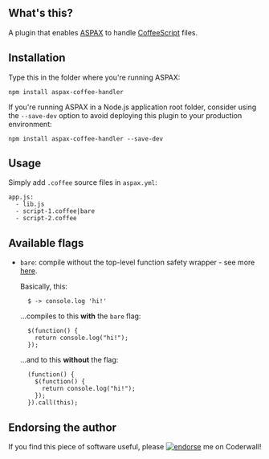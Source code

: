 ## What's this?
A plugin that enables [ASPAX](http://aspax.github.io) to handle [CoffeeScript](http://coffeescript.org) files.

## Installation
Type this in the folder where you're running ASPAX:

    npm install aspax-coffee-handler

If you're running ASPAX in a Node.js application root folder, consider using the `--save-dev` option to avoid deploying this plugin to your production environment:

    npm install aspax-coffee-handler --save-dev

## Usage
Simply add `.coffee` source files in `aspax.yml`:

    app.js:
      - lib.js
      - script-1.coffee|bare
      - script-2.coffee

## Available flags

- `bare`: compile without the top-level function safety wrapper - see more [here](http://coffeescript.org/#usage).

  Basically, this:

        $ -> console.log 'hi!'

  ...compiles to this **with** the `bare` flag:

        $(function() {
          return console.log("hi!");
        });

  ...and to this **without** the flag:

        (function() {
          $(function() {
            return console.log("hi!");
          });
        }).call(this);

## Endorsing the author
If you find this piece of software useful, please [![endorse](https://api.coderwall.com/icflorescu/endorsecount.png)](https://coderwall.com/icflorescu) me on Coderwall!
